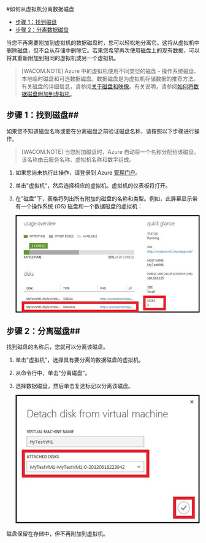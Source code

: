 <properties writer="kathydav" editor="tysonn" manager="timlt" />
<tags ms.service=""
    ms.date=""
    wacn.date=""
    />



#如何从虚拟机分离数据磁盘 

- [步骤 1：找到磁盘](#finddisks)
- [步骤 2：分离数据磁盘](#detachdisk)

当您不再需要附加到虚拟机的数据磁盘时，您可以轻松地分离它。这将从虚拟机中删除磁盘，但不会从存储中删除它。若果您希望再次使用磁盘上的现有数据，可以将其重新附加到相同的虚拟机或另一个虚拟机。  

> [WACOM.NOTE] Azure 中的虚拟机使用不同类型的磁盘 - 操作系统磁盘、本地临时磁盘和可选数据磁盘。数据磁盘是为虚拟机存储数据的推荐方法。有关磁盘的详细信息，请参阅[关于磁盘和映像][]。有关说明，请参阅[如何将数据磁盘附加到虚拟机][attachdisk]。

## <a id="finddisks"> </a>步骤 1：找到磁盘##


如果您不知道磁盘名称或要在分离磁盘之前验证磁盘名称，请按照以下步骤进行操作。 

> [WACOM.NOTE] 当您附加磁盘时，Azure 自动将一个名称分配给该磁盘。该名称由云服务名称、虚拟机名称和数字组成。

1. 如果您尚未执行此操作，请登录到 Azure [管理门户](http://manage.windowsazure.com)。

2. 单击"虚拟机"，然后选择相应的虚拟机。虚拟机的仪表板将打开。

3. 在"磁盘"下，表格将列出所有附加的磁盘的名称和类型。例如，此屏幕显示带有一个操作系统 (OS) 磁盘和一个数据磁盘的虚拟机：
		
	![找到数据磁盘](./media/howto-detach-disk-windows-linux/FindDataDisks.png)	


## <a id="detachdisk"> </a>步骤 2：分离磁盘##

找到磁盘的名称后，您就可以分离该磁盘。

1. 单击"虚拟机"，选择具有要分离的数据磁盘的虚拟机。
2. 从命令行中，单击"分离磁盘"。

2. 选择数据磁盘，然后单击复选标记以分离该磁盘。


	![分离磁盘详细信息](./media/howto-detach-disk-windows-linux/DetachDiskDetails.png)

磁盘保留在存储中，但不再附加到虚拟机。



[attachdisk]:/zh-cn/manage/windows/how-to-guides/attach-a-disk/

[关于磁盘和映像]:http://go.microsoft.com/fwlink/p/?LinkId=263439
<!--HONumber=41-->
